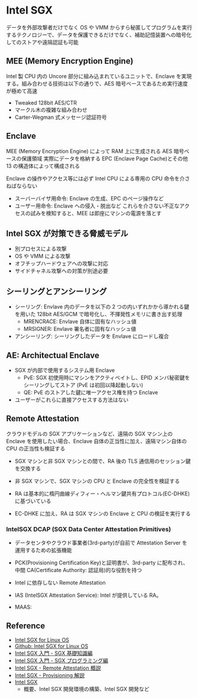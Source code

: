 # Intel SGX

データを外部攻撃者だけでなく OS や VMM からすら秘匿してプログラムを実行するテクノロジーで、データを保護できるだけでなく、補助記憶装置への暗号化してのストアや遠隔認証も可能

## MEE (Memory Encryption Engine)

Intel 製 CPU 内の Uncore 部分に組み込まれているユニットで、Enclave を実現する。組み合わせる技術は以下の通りで、AES 暗号ベースであるため実行速度が極めて高速

- Tweaked 128bit AES/CTR
- マークル木の複雑な組み合わせ
- Carter-Wegman 式メッセージ認証符号

## Enclave

MEE (Memory Encryption Engine) によって RAM 上に生成される AES 暗号ベースの保護領域
実際にデータを格納する EPC (Enclave Page Cache)とその他 13 の構造体によって構成される

Enclave の操作やアクセス等には必ず Intel CPU による専用の CPU 命令を介さねばならない

- スーバーバイザ用命令: Enclave の生成、EPC のページ操作など
- ユーザー用命令: Enclave への侵入・脱出など
  これらを介さない不正なアクセスの試みを検知すると、MEE は即座にマシンの電源を落とす

## Intel SGX が対策できる脅威モデル

- 別プロセスによる攻撃
- OS や VMM による攻撃
- オフチップハードウェアへの攻撃に対応
- サイドチャネル攻撃への対策が別途必要

## シーリングとアンシーリング

- シーリング: Envlave 内のデータを以下の 2 つの内いずれかから導かれる鍵を用いた 128bit AES/GCM で暗号化し、不揮発性メモリに書き出す処理
  - MRENCRACE: Envlave 自体に固有なハッシュ値
  - MRSIGNER: Envlave 署名者に固有なハッシュ値
- アンシーリング: シーリングしたデータを Envlave にロードし複合

## AE: Architectual Enclave

- SGX が内部で使用するシステム用 Enclave
  - PvE: SGX 初使用時にマシンをアクティベイトし、EPID メンバ秘密鍵をシーリングしてストア (PvE は初回以降起動しない)
  - QE: PvE のストアした鍵に唯一アクセス権を持つ Enclave
- ユーザーがこれらに直接アクセスする方法はない

## Remote Attestation

クラウドモデルの SGX アプリケーションなど、遠隔の SGX マシン上の Enclave を使用したい場合、Enclave 自体の正当性に加え、遠隔マシン自体の CPU の正当性も検証する

- SGX マシンと非 SGX マシンとの間で、RA 後の TLS 通信用のセッション鍵を交換する
- 非 SGX マシンで、SGX マシンの CPU と Enclave の完全性を検証する

- RA は基本的に楕円曲線ディフィー・ヘルマン鍵共有プロトコル(EC-DHKE)に基づいている
- EC-DHKE に加え、RA は SGX マシンの Enclave と CPU の検証を実行する

### IntelSGX DCAP (SGX Data Center Attestation Primitives)

- データセンタやクラウド事業者(3rd-party)が自前で Attestation Server を運用するための拡張機能
- PCK(Provisioning Certification Key)と証明書が、3rd-party に配布され、中間 CA(Certificate Authority: 認証局)的な役割を持つ
- Intel に依存しない Remote Attestation

- IAS (IntelSGX Attestation Service): Intel が提供している RA。
- MAAS:

## Reference

- [Intel SGX for Linux OS](https://www.intel.com/content/www/us/en/developer/tools/software-guard-extensions/linux-overview.html)
- [Github: Intel SGX for Linux OS](https://github.com/intel/linux-sgx)
- [Intel SGX 入門 - SGX 基礎知識編](https://qiita.com/Cliffford/items/2f155f40a1c3eec288cf)
- [Intel SGX 入門 - SGX プログラミング編](https://qiita.com/Cliffford/items/c6c0c696d4cc6d60d515)
- [Intel SGX - Remote Attestation 概説](https://qiita.com/Cliffford/items/095b1df450583b4803f2)
- [Intel SGX - Provisioning 解説](https://qiita.com/Cliffford/items/19145f6fa0340013f94f)
- [Intel SGX](https://hazm.at/mox/security/tee/intel-sgx/index.html)
  - 概要、Intel SGX 開発環境の構築、Intel SGX 開発など
